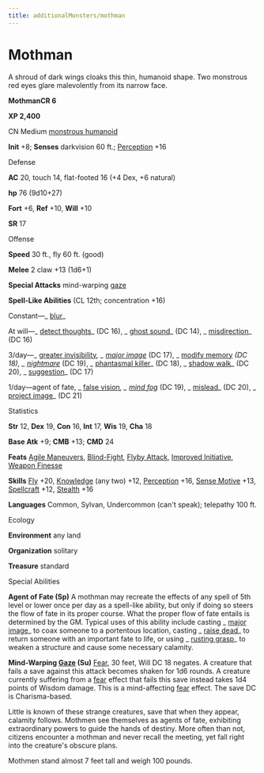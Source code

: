 ```yaml
---
title: additionalMonsters/mothman
---
```

# Mothman

A shroud of dark wings cloaks this thin, humanoid shape. Two monstrous red eyes glare malevolently from its narrow face.

**MothmanCR 6**

**XP 2,400**

CN Medium [monstrous humanoid](monsters/creatureTypes#_monstrous-humanoid)

**Init** +8; **Senses** darkvision 60 ft.; [Perception](additionalMonsters/../skills/perception#_perception) +16

Defense

**AC** 20, touch 14, flat-footed 16 (+4 Dex, +6 natural)

**hp** 76 (9d10+27)

**Fort** +6, **Ref** +10, **Will** +10

**SR** 17

Offense

**Speed** 30 ft., fly 60 ft. (good)

**Melee** 2 claw +13 (1d6+1)

**Special Attacks** mind-warping [gaze](monsters/universalMonsterRules#_gaze)

**Spell-Like Abilities** (CL 12th; concentration +16)

Constant—_ [blur](additionalMonsters/../spells/blur#_blur)_

At will—_ [detect thoughts](additionalMonsters/../spells/detectThoughts#_detect-thoughts)_ (DC 16), _ [ghost sound](additionalMonsters/../spells/ghostSound#_ghost-sound)_ (DC 14), _ [misdirection](additionalMonsters/../spells/misdirection#_misdirection)_ (DC 16)

3/day—_ [greater invisibility](additionalMonsters/../spells/invisibility#_invisibility-greater)_, _ [major image](additionalMonsters/../spells/majorImage#_major-image)_ (DC 17), _ [modify memory](additionalMonsters/../spells/modifyMemory#_modify-memory) _(DC 18), _ [nightmare](additionalMonsters/../spells/nightmare#_nightmare)_ (DC 19), _ [phantasmal killer](additionalMonsters/../spells/phantasmalKiller#_phantasmal-killer)_ (DC 18), _ [shadow walk](additionalMonsters/../spells/shadowWalk#_shadow-walk)_ (DC 20), _ [suggestion](additionalMonsters/../spells/suggestion#_suggestion)_ (DC 17)

1/day—agent of fate, _ [false vision](additionalMonsters/../spells/falseVision#_false-vision)_, _ [mind fog](additionalMonsters/../spells/mindFog#_mind-fog)_ (DC 19), _ [mislead](additionalMonsters/../spells/mislead#_mislead)_ (DC 20), _ [project image](additionalMonsters/../spells/projectImage#_project-image)_ (DC 21)

Statistics

**Str** 12, **Dex** 19, **Con** 16, **Int** 17, **Wis** 19, **Cha** 18

**Base Atk** +9; **CMB** +13; **CMD** 24

**Feats** [Agile Maneuvers](additionalMonsters/../feats#_agile-maneuvers), [Blind-Fight](additionalMonsters/../feats#_blind-fight), [Flyby Attack](additionalMonsters/../monsters/monsterFeats#_flyby-attack), [Improved Initiative](additionalMonsters/../feats#_improved-initiative), [Weapon Finesse](additionalMonsters/../feats#_weapon-finesse)

**Skills** [Fly](additionalMonsters/../skills/fly#_fly) +20, [Knowledge](additionalMonsters/../skills/knowledge#_knowledge) (any two) +12, [Perception](additionalMonsters/../skills/perception#_perception) +16, [Sense Motive](additionalMonsters/../skills/senseMotive#_sense-motive) +13, [Spellcraft](additionalMonsters/../skills/spellcraft#_spellcraft) +12, [Stealth](additionalMonsters/../skills/stealth#_stealth) +16

**Languages** Common, Sylvan, Undercommon (can't speak); telepathy 100 ft.

Ecology

**Environment** any land

**Organization** solitary

**Treasure** standard

Special Abilities

**Agent of Fate (Sp)** A mothman may recreate the effects of any spell of 5th level or lower once per day as a spell-like ability, but only if doing so steers the flow of fate in its proper course. What the proper flow of fate entails is determined by the GM. Typical uses of this ability include casting _ [major image](additionalMonsters/../spells/majorImage#_major-image)_ to coax someone to a portentous location, casting _ [raise dead](additionalMonsters/../spells/raiseDead#_raise-dead)_ to return someone with an important fate to life, or using _ [rusting grasp](additionalMonsters/../spells/rustingGrasp#_rusting-grasp)_ to weaken a structure and cause some necessary calamity.

**Mind-Warping [Gaze](monsters/universalMonsterRules#_gaze) (Su)** [Fear](monsters/universalMonsterRules#_fear-(su-or-sp)), 30 feet, Will DC 18 negates. A creature that fails a save against this attack becomes shaken for 1d6 rounds. A creature currently suffering from a [fear](monsters/universalMonsterRules#_fear-(su-or-sp)) effect that fails this save instead takes 1d4 points of Wisdom damage. This is a mind-affecting [fear](monsters/universalMonsterRules#_fear-(su-or-sp)) effect. The save DC is Charisma-based.

Little is known of these strange creatures, save that when they appear, calamity follows. Mothmen see themselves as agents of fate, exhibiting extraordinary powers to guide the hands of destiny. More often than not, citizens encounter a mothman and never recall the meeting, yet fall right into the creature's obscure plans.

Mothmen stand almost 7 feet tall and weigh 100 pounds.

